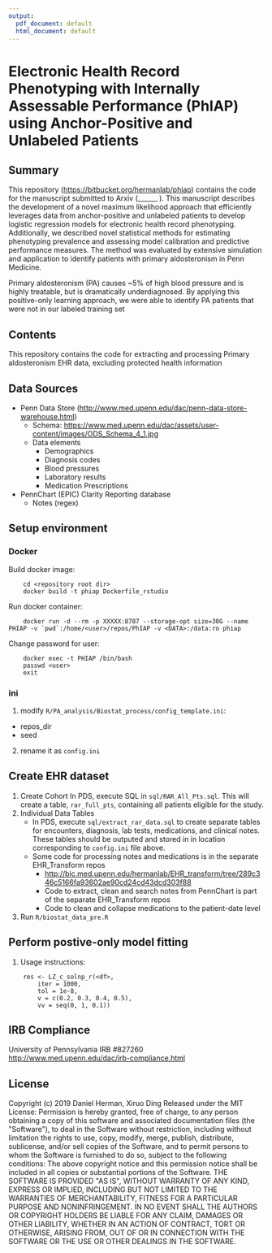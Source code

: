 ```yaml
---
output:
  pdf_document: default
  html_document: default
---
```


# Electronic Health Record Phenotyping with Internally Assessable Performance (PhIAP) using Anchor-Positive and Unlabeled Patients

## Summary

This repository (https://bitbucket.org/hermanlab/phiap) contains the code for the manuscript submitted to Arxiv (______ ). This manuscript describes the development of a novel maximum likelihood approach that efficiently leverages data from anchor-positive and unlabeled patients to develop logistic regression models for electronic health record phenotyping. Additionally, we described novel statistical methods for estimating phenotyping prevalence and assessing model calibration and predictive performance measures. The method was evaluated by extensive simulation and application to identify patients with primary aldosteronism in Penn Medicine.

Primary aldosteronism (PA) causes ~5% of high blood pressure and is highly treatable, but is dramatically underdiagnosed. By applying this positive-only learning approach, we were able to identify PA patients that were not in our labeled training set

## Contents

This repository contains the code for extracting and processing Primary aldosteronism EHR data, excluding protected health information
## Data Sources
* Penn Data Store (http://www.med.upenn.edu/dac/penn-data-store-warehouse.html)
  * Schema: https://www.med.upenn.edu/dac/assets/user-content/images/ODS_Schema_4_1.jpg
  * Data elements
	* Demographics
	* Diagnosis codes
	* Blood pressures
	* Laboratory results
	* Medication Prescriptions
* PennChart (EPIC) Clarity Reporting database
  * Notes (regex)

## Setup environment
### Docker

Build docker image:
```
	cd <repository root dir>
	docker build -t phiap Dockerfile_rstudio
```

Run docker container:
```
	docker run -d --rm -p XXXXX:8787 --storage-opt size=30G --name PHIAP -v `pwd`:/home/<user>/repos/PhIAP -v <DATA>:/data:ro phiap
```

Change password for user:
```
	docker exec -t PHIAP /bin/bash
	passwd <user>
	exit
```

### ini
1. modify `R/PA_analysis/Biostat_process/config_template.ini`:
  - repos_dir
  - seed
2. rename it as `config.ini`

## Create EHR dataset
1.  Create Cohort
In PDS, execute SQL in `sql/RAR_All_Pts.sql`. This will create a table, `rar_full_pts`, containing all patients eligible for the study.
2. Individual Data Tables
   - In PDS, execute `sql/extract_rar_data.sql` to create separate tables for encounters, diagnosis, lab tests, medications, and clinical notes. These tables should be outputed and stored in in location corresponding to `config.ini` file above.
   - Some code for processing notes and medications is in the separate EHR_Transform repos
	 - http://bic.med.upenn.edu/hermanlab/EHR_transform/tree/289c346c5166fa93602ae90cd24cd43dcd303f88
	 - Code to extract, clean and search notes from PennChart is part of the separate EHR_Transform repos
	 - Code to clean and collapse medications to the patient-date level
3. Run `R/biostat_data_pre.R`

## Perform postive-only model fitting

1. Usage instructions:
```
	res <- LZ_c_solnp_r(<df>,
		iter = 1000,
		tol = 1e-8,
		v = c(0.2, 0.3, 0.4, 0.5),
		vv = seq(0, 1, 0.1))
```

## IRB Compliance
University of Pennsylvania IRB #827260
http://www.med.upenn.edu/dac/irb-compliance.html

## License
Copyright (c) 2019 Daniel Herman, Xiruo Ding
Released under the MIT License:
Permission is hereby granted, free of charge, to any person obtaining a copy of this software and associated documentation files (the "Software"), to deal in the Software without restriction, including without limitation the rights to use, copy, modify, merge, publish, distribute, sublicense, and/or sell copies of the Software, and to permit persons to whom the Software is furnished to do so, subject to the following conditions:
The above copyright notice and this permission notice shall be included in all copies or substantial portions of the Software.
THE SOFTWARE IS PROVIDED "AS IS", WITHOUT WARRANTY OF ANY KIND, EXPRESS OR IMPLIED, INCLUDING BUT NOT LIMITED TO THE WARRANTIES OF MERCHANTABILITY, FITNESS FOR A PARTICULAR PURPOSE AND NONINFRINGEMENT. IN NO EVENT SHALL THE AUTHORS OR COPYRIGHT HOLDERS BE LIABLE FOR ANY CLAIM, DAMAGES OR OTHER LIABILITY, WHETHER IN AN ACTION OF CONTRACT, TORT OR OTHERWISE, ARISING FROM, OUT OF OR IN CONNECTION WITH THE SOFTWARE OR THE USE OR OTHER DEALINGS IN THE SOFTWARE.
